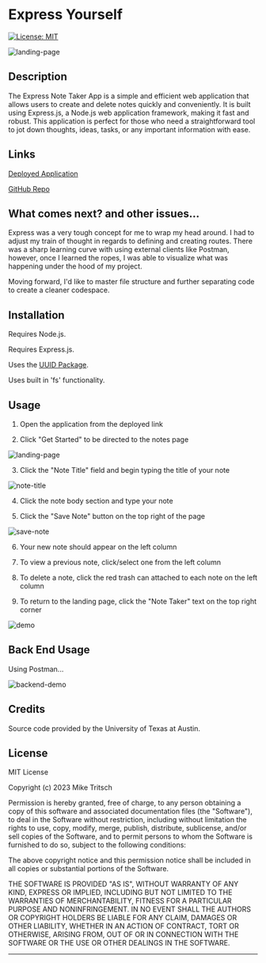 # Express Yourself

[![License: MIT](https://img.shields.io/badge/License-MIT-yellow.svg)](https://opensource.org/licenses/MIT)

![landing-page](https://github.com/MikeTritsch/javascript-madness/assets/122573481/7669f8d4-8380-4c9f-9373-3a207bf9922a)

## Description

The Express Note Taker App is a simple and efficient web application that allows users to create and delete notes quickly and conveniently. It is built using Express.js, a Node.js web application framework, making it fast and robust. This application is perfect for those who need a straightforward tool to jot down thoughts, ideas, tasks, or any important information with ease.

## Links

[Deployed Application](https://drive.google.com/file/d/16r4q0YRuqTA6qjaxfLMO4kO3FsPE1Hli/view?usp=sharing)

[GitHub Repo](https://github.com/MikeTritsch/express-yourself)

## What comes next? and other issues...

Express was a very tough concept for me to wrap my head around. I had to adjust my train of thought in regards to defining and creating routes. There was a sharp learning curve with using external clients like Postman, however, once I learned the ropes, I was able to visualize what was happening under the hood of my project.

Moving forward, I'd like to master file structure and further separating code to create a cleaner codespace.

## Installation

Requires Node.js.

Requires Express.js.

Uses the [UUID Package](https://www.npmjs.com/package/uuid).

Uses built in 'fs' functionality.

## Usage

1. Open the application from the deployed link

2. Click "Get Started" to be directed to the notes page

![landing-page](https://github.com/MikeTritsch/javascript-madness/assets/122573481/7669f8d4-8380-4c9f-9373-3a207bf9922a)

3. Click the "Note Title" field and begin typing the title of your note

![note-title](https://github.com/MikeTritsch/javascript-madness/assets/122573481/a79b8a66-5ca8-4d7c-a907-12ceb78744a5)

4. Click the note body section and type your note

5. Click the "Save Note" button on the top right of the page

![save-note](https://github.com/MikeTritsch/javascript-madness/assets/122573481/9426bb75-393f-4b9e-92ae-7454417423d9)

6. Your new note should appear on the left column

7. To view a previous note, click/select one from the left column

8. To delete a note, click the red trash can attached to each note on the left column

9. To return to the landing page, click the "Note Taker" text on the top right corner

![demo](https://github.com/MikeTritsch/javascript-madness/assets/122573481/dcdbc058-290e-4ad5-b8dc-a526b6f808c8)

## Back End Usage

Using Postman...

![backend-demo](https://github.com/MikeTritsch/javascript-madness/assets/122573481/b8b47ef0-aa4c-4b56-914a-8c213a3cd390)

## Credits

Source code provided by the University of Texas at Austin.

## License

MIT License

Copyright (c) 2023 Mike Tritsch

Permission is hereby granted, free of charge, to any person obtaining a copy
of this software and associated documentation files (the "Software"), to deal
in the Software without restriction, including without limitation the rights
to use, copy, modify, merge, publish, distribute, sublicense, and/or sell
copies of the Software, and to permit persons to whom the Software is
furnished to do so, subject to the following conditions:

The above copyright notice and this permission notice shall be included in all
copies or substantial portions of the Software.

THE SOFTWARE IS PROVIDED "AS IS", WITHOUT WARRANTY OF ANY KIND, EXPRESS OR
IMPLIED, INCLUDING BUT NOT LIMITED TO THE WARRANTIES OF MERCHANTABILITY,
FITNESS FOR A PARTICULAR PURPOSE AND NONINFRINGEMENT. IN NO EVENT SHALL THE
AUTHORS OR COPYRIGHT HOLDERS BE LIABLE FOR ANY CLAIM, DAMAGES OR OTHER
LIABILITY, WHETHER IN AN ACTION OF CONTRACT, TORT OR OTHERWISE, ARISING FROM,
OUT OF OR IN CONNECTION WITH THE SOFTWARE OR THE USE OR OTHER DEALINGS IN THE
SOFTWARE.

---